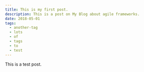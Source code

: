 ```yaml
---
title: This is my first post.
description: This is a post on My Blog about agile frameworks.
date: 2018-05-01
tags:
  - another-tag
  - lots
  - of
  - tags
  - to
  - test
---
```



This is a test post.